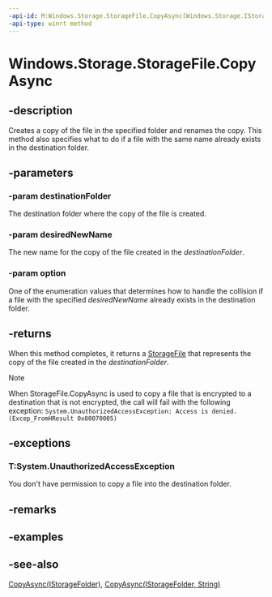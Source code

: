 ```yaml
---
-api-id: M:Windows.Storage.StorageFile.CopyAsync(Windows.Storage.IStorageFolder,System.String,Windows.Storage.NameCollisionOption)
-api-type: winrt method
---
```


<!-- Method syntax
public Windows.Foundation.IAsyncOperation<Windows.Storage.StorageFile> CopyAsync(Windows.Storage.IStorageFolder destinationFolder, System.String desiredNewName, Windows.Storage.NameCollisionOption option)
-->

# Windows.Storage.StorageFile.CopyAsync

## -description
Creates a copy of the file in the specified folder and renames the copy. This method also specifies what to do if a file with the same name already exists in the destination folder.

## -parameters
### -param destinationFolder
The destination folder where the copy of the file is created.

### -param desiredNewName
The new name for the copy of the file created in the *destinationFolder*.

### -param option
One of the enumeration values that determines how to handle the collision if a file with the specified *desiredNewName* already exists in the destination folder.

## -returns
When this method completes, it returns a [StorageFile](storagefile.md) that represents the copy of the file created in the *destinationFolder*.

> [!NOTE]
> When StorageFile.CopyAsync is used to copy a file that is encrypted to a destination that is not encrypted, the call will fail with the following exception: `System.UnauthorizedAccessException: Access is denied. (Excep_FromHResult 0x80070005)`

## -exceptions
### T:System.UnauthorizedAccessException

You don't have permission to copy a file into the destination folder.

## -remarks

## -examples

## -see-also
[CopyAsync(IStorageFolder)](storagefile_copyasync_690062730.md), [CopyAsync(IStorageFolder, String)](storagefile_copyasync_1709017142.md)